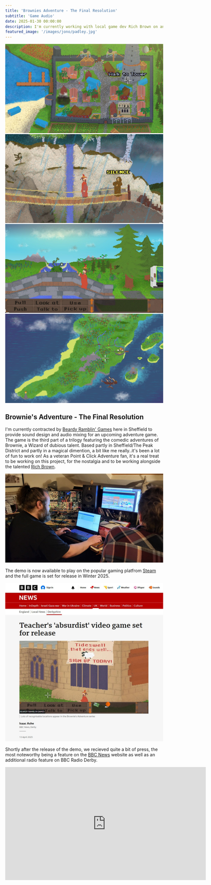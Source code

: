 ```yaml
---
title: 'Brownies Adventure - The Final Resolution'
subtitle: 'Game Audio'
date: 2025-01-30 00:00:00
description: I'm currently working with local game dev Rich Brown on an original Point & Click Adventure game. Demo available now on Steam
featured_image: '/images/jono/padley.jpg'
---
```



<div class="gallery" data-columns="3">
    <img src="/images/jono/Act2_SHITmap.jpg">
    <img src="/images/jono/Act3_waterfall.jpg">
    <img src="/images/jono/Bridge.jpg">
    <img src="/images/jono/Peninsula map.jpg">
</div>


## Brownie's Adventure - The Final Resolution



I'm currently contracted by [Beardy Ramblin' Games](https://richbrown.uk/brg) here in Sheffield to provide sound design and audio mixing for an upcoming adventure game.
The game is the third part of a trilogy featuring the comedic adventures of Brownie, a Wizard of dubious talent.
Based partly in Sheffield/The Peak District and partly in a magical dimention, a bit like me really..it's been a lot of fun to work on!
As a veteran Point & Click Adventure fan, it's a real treat to be working on this project, for the nostalgia and to be working alongside the talented  [Rich Brown](https://richbrown.uk).

![](/images/jono/meandrich.jpg)

The demo is now available to play on the popular gaming platfrom [Steam](https://store.steampowered.com/app/3424080/Brownies_Adventure_The_Final_Resolution_Demo) and the full game is set for release in Winter 2025.

![](/images/jono/BBC1_resize.jpg)

Shortly after the release of the demo, we recieved quite a bit of press, the most noteworthy being a feature on the [BBC News](https://bbc.co.uk/news/articles/crrzdpdzqv0o) website as well as an additional radio feature on BBC Radio Derby.

<iframe src="https://www.youtube.com/embed/jxjwof-R7Wc?si=Gx-rWTHZPSVWqQoS" width="640" height="360" frameborder="0" allowfullscreen></iframe>